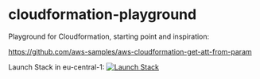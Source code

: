 # cloudformation-playground
Playground for Cloudformation, starting point and inspiration: 

https://github.com/aws-samples/aws-cloudformation-get-att-from-param 

Launch Stack in eu-central-1: [![Launch Stack](https://s3.amazonaws.com/cloudformation-examples/cloudformation-launch-stack.png)](https://console.aws.amazon.com/cloudformation/home?region=eu-central-1#/stacks/new?stackName=henriktest&templateURL=https://kentrikosdemo.s3.eu-central-1.amazonaws.com/CustomBootstrap.yaml)
